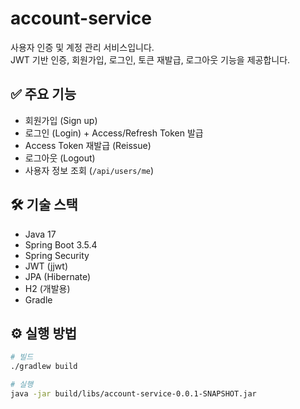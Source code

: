 # account-service

사용자 인증 및 계정 관리 서비스입니다.  
JWT 기반 인증, 회원가입, 로그인, 토큰 재발급, 로그아웃 기능을 제공합니다.

## ✅ 주요 기능

- 회원가입 (Sign up)
- 로그인 (Login) + Access/Refresh Token 발급
- Access Token 재발급 (Reissue)
- 로그아웃 (Logout)
- 사용자 정보 조회 (`/api/users/me`)

## 🛠️ 기술 스택

- Java 17
- Spring Boot 3.5.4
- Spring Security
- JWT (jjwt)
- JPA (Hibernate)
- H2 (개발용)
- Gradle

## ⚙️ 실행 방법

```bash
# 빌드
./gradlew build

# 실행
java -jar build/libs/account-service-0.0.1-SNAPSHOT.jar
